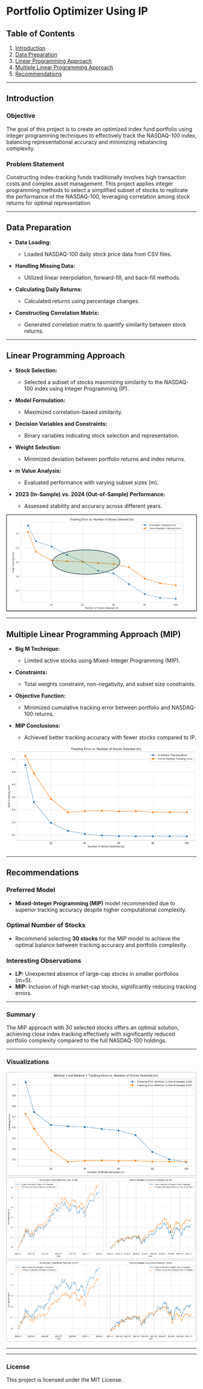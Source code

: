 # Portfolio Optimizer Using IP


## Table of Contents
1. [Introduction](#introduction)
2. [Data Preparation](#data-preparation)
3. [Linear Programming Approach](#linear-programming-approach)
4. [Multiple Linear Programming Approach](#multiple-linear-programming-approach)
5. [Recommendations](#recommendations)

---

## Introduction

### Objective
The goal of this project is to create an optimized index fund portfolio using integer programming techniques to effectively track the NASDAQ-100 index, balancing representational accuracy and minimizing rebalancing complexity.

### Problem Statement
Constructing index-tracking funds traditionally involves high transaction costs and complex asset management. This project applies integer programming methods to select a simplified subset of stocks to replicate the performance of the NASDAQ-100, leveraging correlation among stock returns for optimal representation.

---

## Data Preparation

- **Data Loading:**
  - Loaded NASDAQ-100 daily stock price data from CSV files.

- **Handling Missing Data:**
  - Utilized linear interpolation, forward-fill, and back-fill methods.

- **Calculating Daily Returns:**
  - Calculated returns using percentage changes.

- **Constructing Correlation Matrix:**
  - Generated correlation matrix to quantify similarity between stock returns.

---

## Linear Programming Approach

- **Stock Selection:**
  - Selected a subset of stocks maximizing similarity to the NASDAQ-100 index using Integer Programming (IP).

- **Model Formulation:**
  - Maximized correlation-based similarity.

- **Decision Variables and Constraints:**
  - Binary variables indicating stock selection and representation.

- **Weight Selection:**
  - Minimized deviation between portfolio returns and index returns.

- **m Value Analysis:**
  - Evaluated performance with varying subset sizes (m).

- **2023 (In-Sample) vs. 2024 (Out-of-Sample) Performance:**
  - Assessed stability and accuracy across different years.

![alt text](image.png)

---

## Multiple Linear Programming Approach (MIP)

- **Big M Technique:**
  - Limited active stocks using Mixed-Integer Programming (MIP).

- **Constraints:**
  - Total weights constraint, non-negativity, and subset size constraints.

- **Objective Function:**
  - Minimized cumulative tracking error between portfolio and NASDAQ-100 returns.

- **MIP Conclusions:**
  - Achieved better tracking accuracy with fewer stocks compared to IP.

![alt text](image-1.png)

---

## Recommendations

### Preferred Model
- **Mixed-Integer Programming (MIP)** model recommended due to superior tracking accuracy despite higher computational complexity.

### Optimal Number of Stocks
- Recommend selecting **30 stocks** for the MIP model to achieve the optimal balance between tracking accuracy and portfolio complexity.

### Interesting Observations
- **LP:** Unexpected absence of large-cap stocks in smaller portfolios (m=5).
- **MIP:** Inclusion of high market-cap stocks, significantly reducing tracking errors.

---

### Summary
The MIP approach with 30 selected stocks offers an optimal solution, achieving close index tracking effectively with significantly reduced portfolio complexity compared to the full NASDAQ-100 holdings.

---

### Visualizations
![alt text](image-2.png)
![alt text](image-3.png)
![alt text](image-4.png)

---

---

### License
This project is licensed under the MIT License.